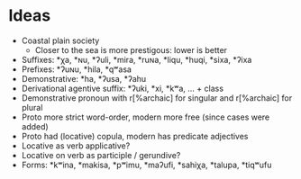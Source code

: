 # Ideas

- Coastal plain society
    - Closer to the sea is more prestigous: lower is better
- Suffixes: \*χa, \*ɴu, \*ʔuli, \*mira, \*ruɴa, \*liqu, \*huqi, \*sixa, \*ʔixa
- Prefixes: \*ʔuɴu, \*hila, \*qʷasa
- Demonstrative: \*ha, \*ʔusa, \*ʔahu
- Derivational agentive suffix: \*ʔuki, \*xi, \*kʷa, ... + class
- Demonstrative pronoun with 
    r[<one-num>%archaic] for singular 
    and r[<ones>%archaic] for plural
- Proto more strict word-order, modern more free (since cases were added)
- Proto had (locative) copula, modern has predicate adjectives
- Locative as verb applicative?
- Locative on verb as participle / gerundive?
- Forms: \*kʷina, \*makisa, \*pʷimu, \*maʔufi, \*sahiχa, \*talupa, \*tiqʷufu

